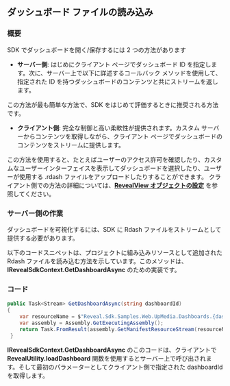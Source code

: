## ダッシュボード ファイルの読み込み

### 概要

SDK でダッシュボードを開く/保存するには 2 つの方法があります

  - **サーバー側**: はじめにクライアント ページでダッシュボード ID を指定します。次に、サーバー上で以下に詳述するコールバック メソッドを使用して、指定された ID を持つダッシュボードのコンテンツと共にストリームを返します。
    
  この方法が最も簡単な方法で、SDK をはじめて評価するときに推奨される方法です。

  - **クライアント側**: 完全な制御と高い柔軟性が提供されます。カスタム サーバーからコンテンツを取得しながら、クライアント ページでダッシュボードのコンテンツをストリームに提供します。

  この方法を使用すると、たとえばユーザーのアクセス許可を確認したり、カスタムなユーザーインターフェイスを表示してダッシュボードを選択したり、ユーザーが使用する .rdash ファイルをアップロードしたりすることができます。 クライアント側での方法の詳細については、[**RevealView オブジェクトの設定**](../../web-sdk/using-the-client-sdk/configuring-revealview.html) を参照してください。

### サーバー側の作業

ダッシュボードを可視化するには、SDK に Rdash ファイルをストリームとして提供する必要があります。

以下のコードスニペットは、プロジェクトに組み込みリソースとして追加された Rdash ファイルを読み込む方法を示しています。このメソッドは、__IRevealSdkContext.GetDashboardAsync__ のための実装です。

### コード

``` csharp
public Task<Stream> GetDashboardAsync(string dashboardId)
{
    var resourceName = $"Reveal.Sdk.Samples.Web.UpMedia.Dashboards.{dashboardId}";
    var assembly = Assembly.GetExecutingAssembly();
    return Task.FromResult(assembly.GetManifestResourceStream(resourceName));
 }
```

__IRevealSdkContext.GetDashboardAsync__ のこのコードは、クライアントで **RevealUtility.loadDashboard** 関数を使用するとサーバー上で呼び出されます。そして最初のパラメーターとしてクライアント側で指定された dashboardId を取得します。

